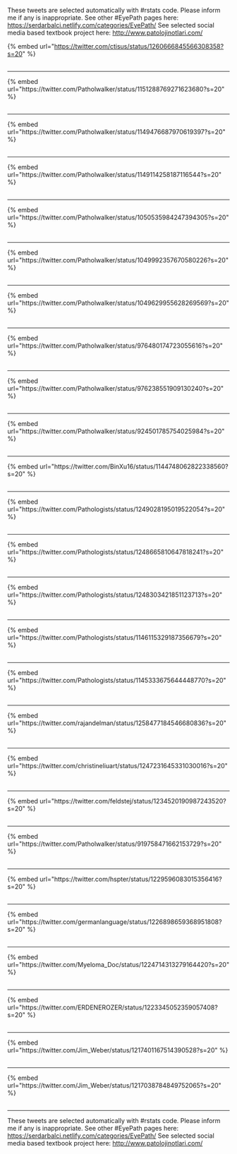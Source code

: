 

These tweets are selected automatically with #rstats code. Please inform me if any is inappropriate.
See other #EyePath pages here: https://serdarbalci.netlify.com/categories/EyePath/ 
See selected social media based textbook project here: http://www.patolojinotlari.com/

{% embed url="https://twitter.com/ctisus/status/1260666845566308358?s=20" %}<br>
<br>
<hr>
{% embed url="https://twitter.com/Patholwalker/status/1151288769271623680?s=20" %}<br>
<br>
<hr>
{% embed url="https://twitter.com/Patholwalker/status/1149476687970619397?s=20" %}<br>
<br>
<hr>
{% embed url="https://twitter.com/Patholwalker/status/1149114258187116544?s=20" %}<br>
<br>
<hr>
{% embed url="https://twitter.com/Patholwalker/status/1050535984247394305?s=20" %}<br>
<br>
<hr>
{% embed url="https://twitter.com/Patholwalker/status/1049992357670580226?s=20" %}<br>
<br>
<hr>
{% embed url="https://twitter.com/Patholwalker/status/1049629955628269569?s=20" %}<br>
<br>
<hr>
{% embed url="https://twitter.com/Patholwalker/status/976480174723055616?s=20" %}<br>
<br>
<hr>
{% embed url="https://twitter.com/Patholwalker/status/976238551909130240?s=20" %}<br>
<br>
<hr>
{% embed url="https://twitter.com/Patholwalker/status/924501785754025984?s=20" %}<br>
<br>
<hr>
{% embed url="https://twitter.com/BinXu16/status/1144748062822338560?s=20" %}<br>
<br>
<hr>
{% embed url="https://twitter.com/Pathologists/status/1249028195019522054?s=20" %}<br>
<br>
<hr>
{% embed url="https://twitter.com/Pathologists/status/1248665810647818241?s=20" %}<br>
<br>
<hr>
{% embed url="https://twitter.com/Pathologists/status/1248303421851123713?s=20" %}<br>
<br>
<hr>
{% embed url="https://twitter.com/Pathologists/status/1146115329187356679?s=20" %}<br>
<br>
<hr>
{% embed url="https://twitter.com/Pathologists/status/1145333675644448770?s=20" %}<br>
<br>
<hr>
{% embed url="https://twitter.com/rajandelman/status/1258477184546680836?s=20" %}<br>
<br>
<hr>
{% embed url="https://twitter.com/christineliuart/status/1247231645331030016?s=20" %}<br>
<br>
<hr>
{% embed url="https://twitter.com/feldstej/status/1234520190987243520?s=20" %}<br>
<br>
<hr>
{% embed url="https://twitter.com/Patholwalker/status/919758471662153729?s=20" %}<br>
<br>
<hr>
{% embed url="https://twitter.com/hspter/status/1229596083015356416?s=20" %}<br>
<br>
<hr>
{% embed url="https://twitter.com/germanlanguage/status/1226898659368951808?s=20" %}<br>
<br>
<hr>
{% embed url="https://twitter.com/Myeloma_Doc/status/1224714313279164420?s=20" %}<br>
<br>
<hr>
{% embed url="https://twitter.com/ERDENEROZER/status/1223345052359057408?s=20" %}<br>
<br>
<hr>
{% embed url="https://twitter.com/Jim_Weber/status/1217401167514390528?s=20" %}<br>
<br>
<hr>
{% embed url="https://twitter.com/Jim_Weber/status/1217038784849752065?s=20" %}<br>
<br>
<hr>


These tweets are selected automatically with #rstats code. Please inform me if any is inappropriate.
See other #EyePath pages here: https://serdarbalci.netlify.com/categories/EyePath/ 
See selected social media based textbook project here: http://www.patolojinotlari.com/
